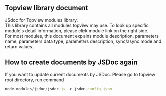 ## Topview library document
JSdoc for Topview modules library.\
This library contains all modules topview may use. To look up specific module's detail information, please click module link on the right side.\
For most modules, this document explains module description, parameters name, parameters data type, parameters description, sync/async mode and return values.
## How to create documents by JSDoc again
If you want to update current documents by JSDoc. Please go to topview root directory, run command
```javascript
node_modules/jsdoc/jsdoc.js -c jsdoc.config.json
```